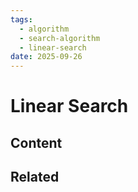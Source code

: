 ```yaml
---
tags:
  - algorithm
  - search-algorithm
  - linear-search
date: 2025-09-26
---
```

Linear Search
=========

Content
---------------


Related
----------------------------


